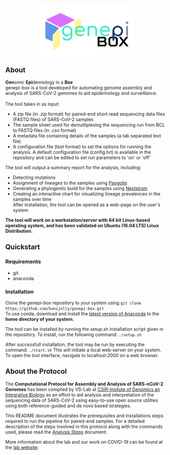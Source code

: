 <p align="center">
  <img width="300"  src="https://raw.githubusercontent.com/banijolly/genepi-box/main/logo.png">
</p>

## About
<b>Gen</b>omic <b>Epi</b>demiology in a <b>Box</b><br> 
genepi-box is a tool developed for automating genome assembly and analysis of SARS-CoV-2 genomes to aid epidemiology and surveillance.<br>
<br>
The tool takes in as input:<br>
- A zip file (in .zip format) for paired-end short read sequencing data files (FASTQ files) of SARS-CoV-2 samples <br>
- The sample sheet used for demultiplexing the sequencing run from BCL to FASTQ files (in .csv format)
- A metadata file containing details of the samples (a tab separated text file)
- A configuration file (text format) to set the options for running the analysis. A default configuration file (config.txt) is available in the repository and can be edited to set run parameters to 'on' or 'off'

The tool will output a summary report for the analysis, including:<br>
- Detecting mutations<br>
- Assignment of lineages to the samples using [Pangolin](https://cov-lineages.org/resources/pangolin.html)<br>
- Generating a phylogentic build for the samples using [Nextstrain](https://nextstrain.org/sars-cov-2/) <br>
- Creating an interactive chart for visualizing lineage prevalences in the samples over time<br>
After installation, the tool can be opened as a web-page on the user's system

<b>The tool will work on a workstation/server with 64 bit Linux-based operating system, and has been validated on Ubuntu (16.04 LTS) Linux Distribution.</b>

## Quickstart

### Requirements
- git
- anaconda

### Installation
Clone the genepi-box repository to your system using ```git clone https://github.com/banijolly/genepi-box.git ```
<br>To use conda, download and install the [latest version of Anaconda](https://www.anaconda.com/distribution/) to the <b>home directory of your system.</b>

The tool can be installed by running the setup.sh installation script given in the repository. To install, run the following command:
``` ./setup.sh ```

After successfull installation, the tool may be run by executing the command:
``` ./start.sh ```
This will initiate a local web-server on your system.
To open the tool interface, navigate to localhost:2000 on a web browser.


## About the Protocol
The **Computational Protocol for Assembly and Analysis of SARS-nCoV-2 Genomes** has been compiled by VS-Lab at [CSIR-Insitute of Genomics an Integrative Biology](https://www.igib.res.in/) as an effort to aid analysis and interpretation of the sequencing data of SARS-CoV-2 using easy-to-use open source utilities using both reference-guided and de novo based strategies.

This README document illustrates the prerequisites and installations steps required to run the pipeline for paired-end samples. For a detailed description of the steps involved in this protocol along with the commands used, please read the [Analysis Steps](https://github.com/banijolly/Genepi/blob/master/Analysis_Steps.md) document.

More information about the lab and our work on COVID-19 can be found at the [lab website](http://vinodscaria.genomes.in/).

